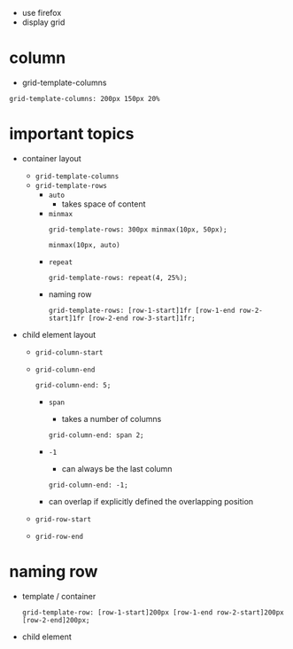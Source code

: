 - use firefox
- display grid

# column

- grid-template-columns

```
grid-template-columns: 200px 150px 20%
```

# important topics

- container layout

  - `grid-template-columns`
  - `grid-template-rows`
    - `auto`
      - takes space of content
    - `minmax`
      ```
      grid-template-rows: 300px minmax(10px, 50px);
      ```
      ```
      minmax(10px, auto)
      ```
    - `repeat`
      ```
      grid-template-rows: repeat(4, 25%);
      ```
    - naming row
      ```
      grid-template-rows: [row-1-start]1fr [row-1-end row-2-start]1fr [row-2-end row-3-start]1fr;
      ```

- child element layout

  - `grid-column-start`
  - `grid-column-end`

    ```
    grid-column-end: 5;
    ```

    - `span`
      - takes a number of columns
      ```
      grid-column-end: span 2;
      ```
    - `-1`

      - can always be the last column

      ```
      grid-column-end: -1;
      ```

    - can overlap if explicitly defined the overlapping position

  - `grid-row-start`
  - `grid-row-end`

# naming row

- template / container

  ```
  grid-template-row: [row-1-start]200px [row-1-end row-2-start]200px [row-2-end]200px;
  ```

- child element
